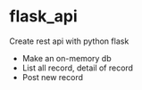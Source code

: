 # flask_api
Create rest api with python flask
- Make an on-memory db
- List all record, detail of record
- Post new record
